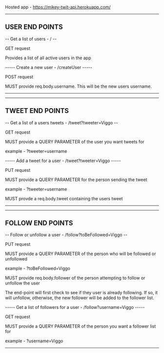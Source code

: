
Hosted app -  https://mikey-twit-api.herokuapp.com/

--------------------------------------------------
USER END POINTS 
--------------------------------------------------
-- Get a list of users - / --

GET request

Provides a list of all active users in the app

----- Create a new user - /createUser -----

POST request

MUST provide req.body.username. This will be the new users username.

--------------------------------------------------



--------------------------------------------------
TWEET END POINTS 
--------------------------------------------------
-- Get a list of a users tweets - /tweet?tweeter=Viggo --

GET request

MUST provide a QUERY PARAMETER of the user you want tweets for

example - ?tweeter=username


----- Add a tweet for a user - /tweet?tweeter=Viggo -----

PUT request

MUST provide a QUERY PARAMETER for the person sending the tweet

example - ?tweeter=username

MUST provde a req.body.tweet containing the users tweet

--------------------------------------------------



--------------------------------------------------
FOLLOW END POINTS
--------------------------------------------------
-- Follow or unfollow a user - /follow?toBeFollowed=Viggo --

PUT request

MUST provide a QUERY PARAMETER of the person who will be followed or unfollowed

example - ?toBeFollowed=Viggo

MUST provide req.body.follower of the person attempting to follow or unfollow the user

The end-point will first check to see if they user is already following. If so, it will unfollow, otherwise, the new follower will be added to the follower list.


----- Get a list of followers for a user - /follow?username=Viggo -----

GET request 

MUST provide a QUERY PARAMETER of the person you want a follower list for

example - ?username=Viggo

--------------------------------------------------
